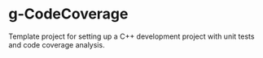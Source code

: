# g-CodeCoverage
Template project for setting up a C++ development project with unit tests and code coverage analysis.

